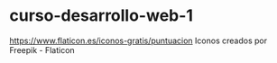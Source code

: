 # curso-desarrollo-web-1
https://www.flaticon.es/iconos-gratis/puntuacion Iconos creados por Freepik - Flaticon
